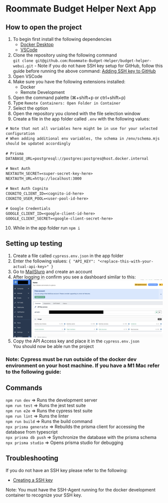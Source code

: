 # Roommate Budget Helper Next App

## How to open the project

1. To begin first install the following dependencies
    - [Docker Desktop](https://www.docker.com/products/docker-desktop/)
    - [VSCode](https://code.visualstudio.com/)
2. Clone the repository using the following command  
   `git clone git@github.com:Roommate-Budget-Helper/budget-helper-webui.git` - Note if you do not have SSH key setup for GitHub, follow this guide before running the above command: [Adding SSH key to GitHub](https://docs.github.com/en/authentication/connecting-to-github-with-ssh/adding-a-new-ssh-key-to-your-github-account)
3. Open VSCode
4. Make sure you have the following extensions installed:
    - Docker
    - Remote Development
5. Open the command palette (⌘+shift+p or ctrl+shift+p)
6. Type `Remote Containers: Open Folder in Container`
7. Select the option
8. Open the repository you cloned with the file selection window
9. Create a file in the app folder called `.env` with the following values:

```
# Note that not all variables here might be in use for your selected configuration
# When adding additional env variables, the schema in /env/schema.mjs should be updated accordingly

# Prisma
DATABASE_URL=postgresql://postgres:postgres@host.docker.internal

# Next Auth
NEXTAUTH_SECRET=<super-secret-key-here>
NEXTAUTH_URL=http://localhost:3000

# Next Auth Cognito
COGNITO_CLIENT_ID=<cognito-id-here>
COGNITO_USER_POOL=<user-pool-id-here>

# Google Credentials
GOOGLE_CLIENT_ID=<google-client-id-here>
GOOGLE_CLIENT_SECRET=<google-client-secret-here>
```

10. While in the app folder run `npm i`

## Setting up testing

1. Create a file called `cypress.env.json` in the app folder
2. Enter the following values:
   `{ "API_KEY": "<replace-this-with-your-actual-api-key>" }`
3. Go to [MailSlurp](https://www.mailslurp.com/) and create an account
4. After logging in confirm you see a dashboard similar to this:
   ![MailSlurp Dashboard](../docs/mailslurp.png)
5. Copy the API Access key and place it in the `cypress.env.json`  
   You should now be able run the project

### Note: Cypress must be run outside of the docker dev environment on your host machine. If you have a M1 Mac refer to the following guide: []()

## Commands

`npm run dev` => Runs the development server  
`npm run test` => Runs the jest test suite  
`npm run e2e` => Runs the cypress test suite  
`npm run lint` => Runs the linter  
`npm run build` => Runs the build command  
`npx prisma generate` => Rebuilds the prisma client for accessing the database from typescript  
`npx prisma db push` => Synchronize the database with the prisma schema  
`npx prisma studio` => Opens prisma studio for debugging

## Troubleshooting

If you do not have an SSH key please refer to the following:

-   [Creating a SSH key](https://docs.github.com/en/authentication/connecting-to-github-with-ssh/generating-a-new-ssh-key-and-adding-it-to-the-ssh-agent)

Note: You must have the SSH-Agent running for the docker development container to recognize your SSH key.
